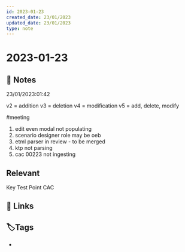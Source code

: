 ```yaml
---
id: 2023-01-23
created_date: 23/01/2023
updated_date: 23/01/2023
type: note
---
```


#  2023-01-23

## 📝 Notes

23/01/2023:01:42

v2 = addition
v3 = deletion
v4 = modification
v5 = add, delete, modify

#meeting 

1. edit even modal not populating
2. scenario designer role may be oeb
3. etml parser in review - to be merged
4. ktp not parsing
5. cac 00223 not ingesting


## Relevant

Key Test Point
	CAC

## 🔗 Links

## **🏷️Tags**

- 
